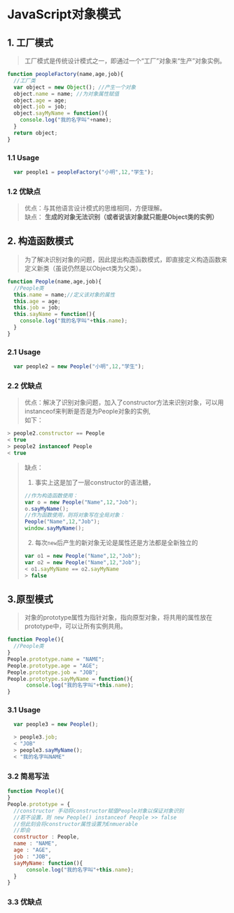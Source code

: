 # JavaScript对象模式
## 1. 工厂模式
> 工厂模式是传统设计模式之一，即通过一个“工厂”对象来“生产”对象实例。
```javascript
function peopleFactory(name,age,job){
  //工厂类
  var object = new Object(); //产生一个对象
  object.name = name; //为对象属性赋值
  object.age = age;
  object.job = job;
  object.sayMyName = function(){
    console.log("我的名字叫"+name);
  }
  return object;
}
```
### 1.1 Usage
```javascript
  var people1 = peopleFactory("小明",12,"学生");
```
### 1.2 优缺点
> 优点：与其他语言设计模式的思维相同，方便理解。  
> 缺点： **生成的对象无法识别（或者说该对象就只能是Object类的实例）**  
## 2. 构造函数模式
> 为了解决识别对象的问题，因此提出构造函数模式，即直接定义构造函数来定义新类（虽说仍然是以Object类为父类）。
```javascript
function People(name,age,job){
  //People类
  this.name = name;//定义该对象的属性
  this.age = age;
  this.job = job;
  this.sayName = function(){
    console.log("我的名字叫"+this.name);
  }
}
```
### 2.1 Usage
```javascript
  var people2 = new People("小明",12,"学生");
```
### 2.2 优缺点
> 优点：解决了识别对象问题，加入了constructor方法来识别对象，可以用instanceof来判断是否是为People对象的实例,  
> 如下：
```javascript
> people2.constructor == People
< true
> people2 instanceof People
< true
```
> 缺点：  
> 1. 事实上这是加了一层constructor的语法糖，
> ```javascript
> //作为构造函数使用：  
> var o = new People("Name",12,"Job");
> o.sayMyName();
> //作为函数使用，则将对象写在全局对象：
> People("Name",12,"Job");
> window.sayMyName();
> ```  
> 2. 每次`new`后产生的新对象无论是属性还是方法都是全新独立的  
> ```javascript
> var o1 = new People("Name",12,"Job");
> var o2 = new People("Name",12,"Job");
> < o1.sayMyName == o2.sayMyName
> > false
> ```

## 3.**原型模式**
> 对象的prototype属性为指针对象，指向原型对象，将共用的属性放在prototype中，可以让所有实例共用。
```javascript
function People(){
  //People类
}
People.prototype.name = "NAME";
People.prototype.age = "AGE";
People.prototype.job = "JOB";
People.prototype.sayMyName = function(){
      console.log("我的名字叫"+this.name);
}
```
### 3.1 Usage
```javascript
  var people3 = new People();
```
```javascript
  > people3.job;
  < "JOB"
  > people3.sayMyName();
  < "我的名字叫NAME"
```
### 3.2 简易写法
```javascript
function People(){
}
People.prototype = {
  //constructor 手动将constructor赋值People对象以保证对象识别
  //若不设置，则 new People() instanceof People >> false
  //但此刻会将constructor属性设置为Enmuerable
  //即会
  constructor : People,
  name : "NAME",
  age : "AGE",
  job : "JOB",
  sayMyName: function(){
      console.log("我的名字叫"+this.name);
  }
}
```


### 3.3 优缺点
> 